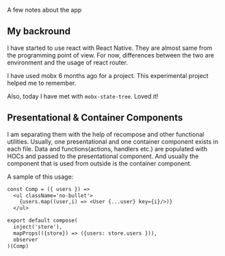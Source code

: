 A few notes about the app

## My backround

I have started to use react with React Native. They are almost same from the programming point of view.
For now, differences between the two are environment and the usage of react router.

I have used mobx 6 months ago for a project. This experimental project helped me to remember.

Also, today I have met with `mobx-state-tree`. Loved it!

## Presentational & Container Components

I am separating them with the help of recompose and other functional utilities.
Usually, one presentational and one container component exists in each file. Data and functions(actions, handlers etc.)
are populated with HOCs and passed to the presentational component.
And usually the component that is used from outside is the container component.

A sample of this usage:

```diff
const Comp = ({ users }) =>
  <ul className='no-bullet'>
    {users.map((user,i) => <User {...user} key={i}/>)}
  </ul>

export default compose(
  inject('store'),
  mapProps(({store}) => ({users: store.users })),
  observer
)(Comp)
```
